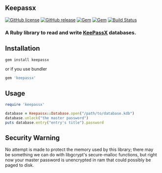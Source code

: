 ## Keepassx

[![GitHub license](https://img.shields.io/github/license/pitluga/keepassx.svg)](https://github.com/pitluga/keepassx/blob/master/LICENSE)
[![GitHub release](https://img.shields.io/github/release/pitluga/keepassx.svg)](https://github.com/pitluga/keepassx/releases/latest)
[![Gem](https://img.shields.io/gem/v/keepassx.svg)](https://rubygems.org/gems/keepassx)
[![Gem](https://img.shields.io/gem/dtv/keepassx.svg)](https://rubygems.org/gems/keepassx)
[![Build Status](https://travis-ci.org/pitluga/keepassx.svg?branch=master)](https://travis-ci.org/pitluga/keepassx)

### A Ruby library to read and write [KeePassX](http://www.keepassx.org/) databases.

## Installation

```sh
gem install keepassx
```

or if you use bundler

```ruby
gem 'keepassx'
```

## Usage

```ruby
require 'keepassx'

database = Keepassx::Database.open("/path/to/database.kdb")
database.unlock("the master password")
puts database.entry("entry's title").password
```

## Security Warning

No attempt is made to protect the memory used by this library; there may be something we can do with libgcrypt's secure-malloc functions, but right now your master password is unencrypted in ram that could possibly be paged to disk.
